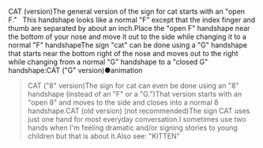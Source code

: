 CAT (version)The general version of the sign for cat starts with an "open F."  
This handshape looks like a normal "F" except that the index finger
and thumb are separated by about an inch.Place the "open F" handshape near the bottom of your nose and
move it out to the side while changing it to
a normal "F" handshapeThe sign "cat" can be done using a "G" handshape that starts
near the bottom right of the nose and moves out to the right while changing from
a normal "G" handshape to a "closed G" handshape:CAT ("G" version)●animation 
>CAT ("8" version)The sign for cat can even be done using an "8" handshape (instead of an "F" 
or a "G.")That version starts with an "open 8" and moves to the side and closes into a 
normal 8 handshape.CAT (old version) (not recommended)The sign CAT uses just one hand for most everyday conversation.I sometimes use two hands when I'm feeling dramatic and/or signing stories to young children 
but that is about it.Also see: "KITTEN"